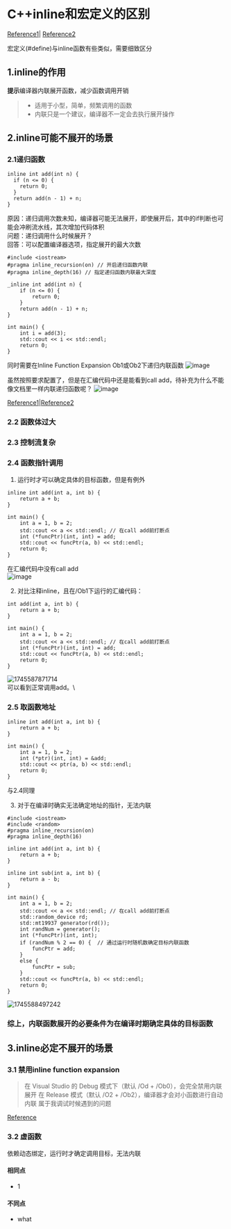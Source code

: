 # C++inline和宏定义的区别

[Reference1](https://stackoverflow.com/questions/1137575/inline-functions-vs-preprocessor-macros?utm_source=chatgpt.com)|
[Reference2](https://en.cppreference.com/w/c/language/inline?utm_source=chatgpt.com)

宏定义(#define)与inline函数有些类似，需要细致区分

## 1.inline的作用
**提示**编译器内联展开函数，减少函数调用开销

> - 适用于小型，简单，频繁调用的函数
> - 内联只是一个建议，编译器不一定会去执行展开操作


## 2.inline可能不展开的场景

### 2.1递归函数
```
inline int add(int n) {
  if (n <= 0) {
    return 0;
  }
  return add(n - 1) + n;
}
```
原因：递归调用次数未知，编译器可能无法展开，即使展开后，其中的if判断也可能会冲刷流水线，其次增加代码体积\
问题：递归调用什么时候展开？\
回答：可以配置编译器选项，指定展开的最大次数
```
#include <iostream>
#pragma inline_recursion(on) // 开启递归函数内联
#pragma inline_depth(16) // 指定递归函数内联最大深度

_inline int add(int n) {
    if (n <= 0) {
        return 0;
    }
    return add(n - 1) + n;
}

int main() {
    int i = add(3);
    std::cout << i << std::endl;
    return 0;
}
```
同时需要在Inline Function Expansion Ob1或Ob2下递归内联函数
![image](https://github.com/user-attachments/assets/1b833f42-5529-463d-af54-e5f76a1decfe)

虽然按照要求配置了，但是在汇编代码中还是能看到call add，待补充为什么不能像文档里一样内联递归函数呢？
![image](https://github.com/user-attachments/assets/faa146d2-6c6c-40a1-97d5-75961e6ceec6)

[Reference1](https://learn.microsoft.com/en-us/cpp/preprocessor/inline-recursion?view=msvc-170&utm_source=chatgpt.com)|[Reference2](https://stackoverflow.com/questions/190232/can-a-recursive-function-be-inline)


### 2.2 函数体过大
### 2.3 控制流复杂
### 2.4 函数指针调用
1. 运行时才可以确定具体的目标函数，但是有例外
```
inline int add(int a, int b) {
    return a + b;
}

int main() {
    int a = 1, b = 2;
    std::cout << a << std::endl; // 在call add前打断点
    int (*funcPtr)(int, int) = add;
    std::cout << funcPtr(a, b) << std::endl;
    return 0;
}
```
在汇编代码中没有call add\
![image](https://github.com/user-attachments/assets/646ef049-3e8a-4cbe-b619-3b34f3dc1d35)


2. 对比注释inline，且在/Ob1下运行的汇编代码：
```
int add(int a, int b) {
    return a + b;
}

int main() {
    int a = 1, b = 2;
    std::cout << a << std::endl; // 在call add前打断点
    int (*funcPtr)(int, int) = add;
    std::cout << funcPtr(a, b) << std::endl;
    return 0;
}
```
![1745587871714](https://github.com/user-attachments/assets/683aa798-6d78-466a-ba5b-99e45eb5aab9)\
可以看到正常调用add。\

### 2.5 取函数地址
```
inline int add(int a, int b) {
    return a + b;
}

int main() {
    int a = 1, b = 2;
    int (*ptr)(int, int) = &add;
    std::cout << ptr(a, b) << std::endl;
    return 0;
}
```
与2.4同理

3. 对于在编译时确实无法确定地址的指针，无法内联
```
#include <iostream>
#include <random>
#pragma inline_recursion(on)
#pragma inline_depth(16)

inline int add(int a, int b) {
    return a + b;
}

inline int sub(int a, int b) {
    return a - b;
}

int main() {
    int a = 1, b = 2;
    std::cout << a << std::endl; // 在call add前打断点
    std::random_device rd;
    std::mt19937 generator(rd());
    int randNum = generator();
    int (*funcPtr)(int, int);
    if (randNum % 2 == 0) {  // 通过运行时随机数确定目标内联函数
        funcPtr = add;
    }
    else {
        funcPtr = sub;
    }
    std::cout << funcPtr(a, b) << std::endl;
    return 0;
}
```

![1745588497242](https://github.com/user-attachments/assets/54ff8803-ced5-4482-b4b6-1c227e219d24)


### 综上，内联函数展开的必要条件为**在编译时期确定具体的目标函数**





## 3.inline必定不展开的场景

### 3.1 禁用inline function expansion
> 在 Visual Studio 的 Debug 模式下（默认 /Od + /Ob0），会完全禁用内联展开
> 在 Release 模式（默认 /O2 + /Ob2），编译器才会对小函数进行自动内联
> 属于我调试时候遇到的问题

[Reference](https://stackoverflow.com/questions/1137575/inline-functions-vs-preprocessor-macros?utm_source=chatgpt.com)


### 3.2 虚函数
依赖动态绑定，运行时才确定调用目标，无法内联


#### 相同点

- 1


#### 不同点

- what
